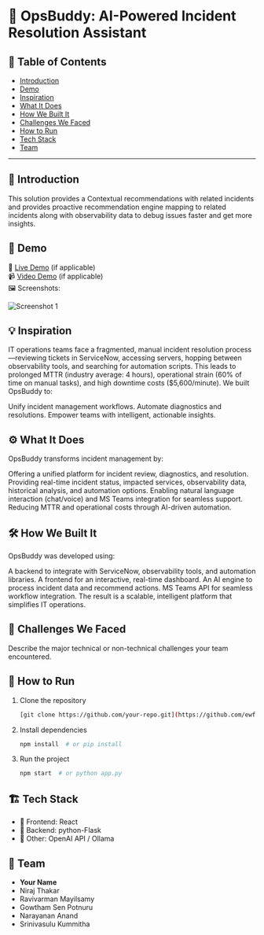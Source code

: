 # 🚀 OpsBuddy: AI-Powered Incident Resolution Assistant

## 📌 Table of Contents
- [Introduction](#introduction)
- [Demo](#demo)
- [Inspiration](#inspiration)
- [What It Does](#what-it-does)
- [How We Built It](#how-we-built-it)
- [Challenges We Faced](#challenges-we-faced)
- [How to Run](#how-to-run)
- [Tech Stack](#tech-stack)
- [Team](#team)

---

## 🎯 Introduction
This solution provides a Contextual recommendations with related incidents and provides proactive recommendation engine mapping to related incidents along with observability data to debug issues faster and get more insights.

## 🎥 Demo
🔗 [Live Demo](#) (if applicable)  
📹 [Video Demo](#) (if applicable)  
🖼️ Screenshots:

![Screenshot 1](link-to-image)

## 💡 Inspiration
IT operations teams face a fragmented, manual incident resolution process—reviewing tickets in ServiceNow, accessing servers, hopping between observability tools, and searching for automation scripts. This leads to prolonged MTTR (industry average: 4 hours), operational strain (60% of time on manual tasks), and high downtime costs ($5,600/minute). We built OpsBuddy to:

Unify incident management workflows.
Automate diagnostics and resolutions.
Empower teams with intelligent, actionable insights.

## ⚙️ What It Does
OpsBuddy transforms incident management by:

Offering a unified platform for incident review, diagnostics, and resolution.
Providing real-time incident status, impacted services, observability data, historical analysis, and automation options.
Enabling natural language interaction (chat/voice) and MS Teams integration for seamless support.
Reducing MTTR and operational costs through AI-driven automation.

## 🛠️ How We Built It
OpsBuddy was developed using:

A backend to integrate with ServiceNow, observability tools, and automation libraries.
A frontend for an interactive, real-time dashboard.
An AI engine to process incident data and recommend actions.
MS Teams API for seamless workflow integration.
The result is a scalable, intelligent platform that simplifies IT operations.
## 🚧 Challenges We Faced
Describe the major technical or non-technical challenges your team encountered.

## 🏃 How to Run
1. Clone the repository  
   ```sh
   [git clone https://github.com/your-repo.git](https://github.com/ewfx/gaipl-l-e-a-p.git)
   ```
2. Install dependencies  
   ```sh
   npm install  # or pip install 
   ```
3. Run the project  
   ```sh
   npm start  # or python app.py
   ```

## 🏗️ Tech Stack
- 🔹 Frontend: React 
- 🔹 Backend: python-Flask 
- 🔹 Other: OpenAI API / Ollama 

## 👥 Team
- **Your Name**
- Niraj Thakar
- Ravivarman Mayilsamy
- Gowtham Sen Potnuru
- Narayanan Anand
- Srinivasulu Kummitha
